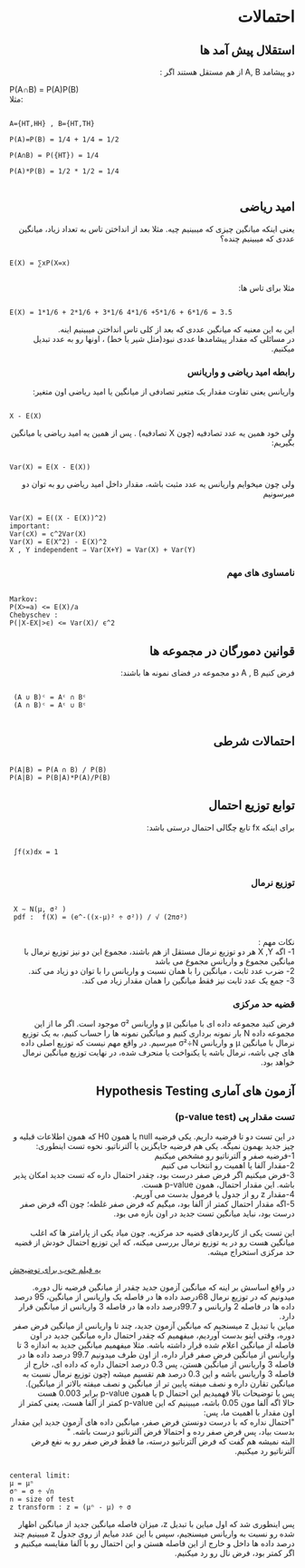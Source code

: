 <h1 dir = 'rtl'> احتمالات </h1>
<h2 dir = 'rtl'>استقلال پیش آمد ها </h2>
<p dir = 'auto'> 
دو پیشامد A, B از هم مستقل هستند اگر :
<br>

P(A∩B) = P(A)P(B)
<br>
مثلا:
</p>
<pre><code>
A={HT,HH} , B={HT,TH} <br>
P(A)=P(B) = 1/4 + 1/4 = 1/2 <br>
P(A∩B) = P({HT}) = 1/4 <br>
P(A)*P(B) = 1/2 * 1/2 = 1/4 <br>
</code></pre>
<h2 dir='rtl'> امید ریاضی</h2>
<p dir = 'rtl'>
یعنی اینکه میانگین چیزی که میبینیم چیه. مثلا بعد از انداختن تاس به تعداد زیاد، میانگین عددی که میبینیم چنده؟<br>
</p>
<pre><code>
E(X) = ∑xP(X=x)<br>
</code></pre>
<p dir= 'rtl'>
مثلا برای تاس ها:
</p>
<pre><code>
E(X) = 1*1/6 + 2*1/6 + 3*1/6 4*1/6 +5*1/6 + 6*1/6 = 3.5
</code></pre>
<p dir= 'rtl'>
این به این معنیه که میانگین عددی که بعد از کلی تاس انداختن میبینیم اینه.<br>
در مسائلی که مقدار پیشامدها عددی نبود(مثل شیر یا خط) ، اونها رو به عدد تبدیل میکنیم.
</p>
<h3 dir = 'rtl'> رابطه امید ریاضی و واریانس</h3>
<p dir = 'rtl'>
واریانس یعنی تفاوت مقدار یک متغیر تصادفی از میانگین یا امید ریاضی اون متغیر:<br>
</p>
<pre><code>
X - E(X)
</code></pre>

<p dir = 'rtl'>
ولی خود همین یه عدد تصادفیه (چون X  تصادفیه) . پس از همین یه امید ریاضی یا میانگین بگیریم:
</p>
<pre><code>
Var(X) = E(X - E(X))
</code></pre>
<p dir ='rtl'>
ولی چون میخوایم واریانس یه عدد مثبت باشه، مقدار داخل امید ریاضی رو به توان دو میرسونیم
</p>
<pre><code>
Var(X) = E((X - E(X))^2)
important:
Var(cX) = c^2Var(X)
Var(X) = E(X^2) - E(X)^2
X , Y independent ⇒ Var(X+Y) = Var(X) + Var(Y)
</code></pre>
<h3 dir = 'rtl'> نامساوی های مهم</h3>
<pre><code>
Markov:
P(X>=a) <= E(X)/a
Chebyschev :
P(|X-EX|>ϵ) <= Var(X)/ ϵ^2
</code></pre>

<h2 dir = 'rtl'> قوانین دمورگان در مجموعه ها </h2>
 <p dir = 'rtl'>
فرض کنیم A , B دو مجموعه در فضای نمونه ها باشند:
 </p>
 <pre><code>
 (A ∪ B)ᶜ = Aᶜ ∩ Bᶜ 
 (A ∩ B)ᶜ = Aᶜ ∪ Bᶜ 
  </code></pre>

<h2 dir ='rtl'> احتمالات شرطی</h2>

<pre><code>
P(A|B) = P(A ∩ B) / P(B)
P(A|B) = P(B|A)*P(A)/P(B)
</code></pre>

<h2 dir ='rtl'> توابع توزیع احتمال </h2>
<p dir = 'rtl'> 
برای اینکه fx  تابع چگالی احتمال درستی باشد:<br>
 </p>
 <pre><code>
 ∫f(x)dx = 1
 </code></pre>
 <h3 dir= 'rtl'> توزیع نرمال</h3>
 <pre><code>
 X ∼ N(μ, σ² )
 pdf :  f(X) = (e^-((x-μ)² ÷ σ²)) / √ (2πσ²) 
 </code></pre>
 <p dir='rtl'>
نکات مهم :<br>
1- اگه X ,Y هر دو توزیع نرمال مستقل از هم باشند، مجموع این دو نیز توزیع نرمال با میانگین مجموع و واریانس مجموع می باشد<br>
2- ضرب عدد ثابت ، میانگین را با همان نسبت و واریانس را با توان دو زیاد می کند.<br>
3- جمع یک عدد ثابت نیز فقط میانگین را همان مقدار زیاد می کند.
 </p>
 <h3 dir = 'rtl'>
 قضیه حد مرکزی
  </h3>

<p dir = 'rtl'>
فرض کنید مجموعه داده ای با میانگین μ  و واریانس  σ²  موجود است. اگر ما از این مجموعه داده N بار نمونه برداری کنیم و میانگین نمونه ها را حساب کنیم، به یک توزیع نرمال با میانگین μ  و واریانس σ²÷N میرسیم. در واقع مهم نیست که توزیع اصلی داده های چی باشه، نرمال باشه یا یکنواخت یا منحرف شده، در نهایت توزیع میانگین نرمال خواهد بود.

</p>

<h2 dir = 'rtl'>
آزمون های آماری Hypothesis Testing
</h2>
<h3 dir ='rtl'> تست مقدار پی  (p-value test) </h3>
<p dir ='rtl'>
در این تست دو تا فرضیه داریم. یکی فرضیه null یا همون H0 که همون اطلاعات قبلیه و چیز جدید بهمون نمیگه. یکی هم فرضیه جایگزین یا آلترناتیو. نحوه تست اینطوری:
<br>
1-فرضیه صفر و آلترناتیو رو مشخص میکنیم<br>
2-مقدار آلفا یا اهمیت رو انتخاب می کنیم<br>
3-فرض میکنیم اگر فرض صفر درست بود، چقدر احتمال داره که تست جدید امکان پذیر باشه. این مقدار احتمال، همون p-value هست.<br>
4-مقدار z رو از جدول یا فرمول بدست می آوریم.<br>
5-اگه مقدار احتمال کمتر از آلفا بود، میگیم که فرض صفر غلطه؛ چون اگه فرض صفر درست بود، نباید میانگین تست جدید در اون بازه می بود.<br>
<br>
این تست یکی از کاربردهای قضیه حد مرکزیه. چون میاد یکی از پارامتر ها که اغلب میانگین هست رو در یه توزیع نرمال بررسی میکنه، که این توزیع احتمال خودش از قضیه حد مرکزی استخراج میشه.
</p>

[یه فیلم خوب برای توضیحش](https://www.youtube.com/watch?v=-FtlH4svqx4)<br>
<p dir ='rtl'>
در واقع اساسش بر اینه که میانگین آزمون جدید چقدر از میانگین فرضیه نال دوره. میدونیم که در توزیع نرمال 68درصد داده ها در فاصله یک واریانس از میانگین، 95 درصد داده ها در فاصله 2 واریانس و 99.7درصد داده ها در فاصله 3 واریانس از میانگین قرار دارد. <br>
میاین با تبدیل z  میسنجیم که میانگین آزمون جدید، چند تا واریانس از میانگین فرض صفر دوره، وقتی اینو بدست آوردیم، میفهمیم که چقدر احتمال داره میانگین جدید در اون فاصله از میانگین اعلام شده قرار داشته باشه. مثلا میفهمیم میانگین جدید به اندازه 3 تا واریانس از میانگین فرض صفر قرار داره، از اون طرف میدونیم 99.7 درصد داده ها در فاصله 3 واریانس از میانگین هستن، پس 0.3 درصد احتمال داره که داده ای، خارج از فاصله 3 واریانس باشه و این 0.3 درصد هم تقسیم میشه (چون توزیع نرمال نسبت به میانگین تقارن داره و نصف میفته پایین تر از میانگین و نصف میفته بالاتر از میانگین).
<br>
پس با توضیحات بالا فهمیدیم این احتمال p یا همون p-value برابر 0.003 هست
<br>
حالا اگه آلفا مون 0.05 باشه، میبینیم که این p-value کمتر از آلفا هست، یعنی کمتر از اون مقدار با اهمیت ما، پس:
<br>
"احتمال نداره که با درست دونستن فرض صفر، میانگین داده های آزمون جدید این مقدار بدست بیاد، پس فرض صفر رده و احتمالا فرض آلترناتیو درست باشه. "<br>
البته نمیشه هم گفت که فرض آلترناتیو درسته، ما فقط فرض صفر رو به نفع فرض آلترناتیو رد میکنیم.
</p>
<pre><code>
centeral limit:
μ = μⁿ 
σⁿ = σ ÷ √n
n = size of test
z transform : z = (μⁿ - μ) ÷ σ 
</code></pre>
<p dir = 'rtl'>
پس اینطوری شد که اول میاین با تبدیل z، میزان فاصله میانگین جدید از میانگین اظهار شده رو نسبت به واریانس میسنجیم، سپس با این عدد میایم از روی جدول z میبینیم چند درصد داده ها داخل و خارج از این فاصله هستن و این احتمال رو با آلفا مقایسه میکنیم و اگر کمتر بود، فرض نال رو رد میکنیم.
</p>